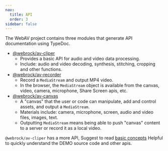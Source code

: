 ```yaml
---
nav:
  title: API
  order: 3
sidebar: false
---
```


The WebAV project contains three modules that generate API documentation using TypeDoc.

- [@webrock/av-cliper](//webav-tech.github.io/WebAV/_api/av-cliper/)
  - Provides a basic API for audio and video data processing.
  - Include: audio and video decoding, synthesis, stitching, cropping and other functions.
- [@webrock/av-recorder](//webav-tech.github.io/WebAV/_api/av-recorder/)
  - Record a `MediaStream` and output MP4 video.
  - In the browser, the `MediaStream` object is available from the canvas, video, camera, microphone, Share Screen apis, etc.
- [@webrock/av-canvas](//webav-tech.github.io/WebAV/_api/av-canvas/)
  - A "canvas" that the user or code can manipulate, add and control assets, and output a `MediaStream`.
  - Materials include: camera, microphone, screen, audio and video files, images, text.
  - Outputting `MediaStream` means being able to push "canvas" content to a server or record it as a local video.

`@webrock/av-cliper` has a more API, Suggest to read [basic concepts](https://webav-tech.github.io/WebAV/_api/av-cliper/#md:basic-concepts-%E5%9F%BA%E7%A1%80%E6%A6%82%E5%BF%B5) Helpful to quickly understand the DEMO source code and other apis.
